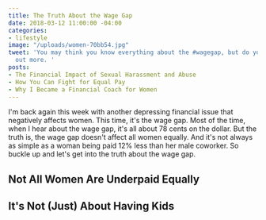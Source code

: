 ```yaml
---
title: The Truth About the Wage Gap
date: 2018-03-12 11:00:00 -04:00
categories:
- lifestyle
image: "/uploads/women-70bb54.jpg"
tweet: 'You may think you know everything about the #wagegap, but do you really? Find
  out more. '
posts:
- The Financial Impact of Sexual Harassment and Abuse
- How You Can Fight for Equal Pay
- Why I Became a Financial Coach for Women
---
```


I'm back again this week with another depressing financial issue that negatively affects women. This time, it's the wage gap. Most of the time, when I hear about the wage gap, it's all about 78 cents on the dollar. But the truth is, the wage gap doesn't affect all women equally. And it's not always as simple as a woman being paid 12% less than her male coworker. So buckle up and let's get into the truth about the wage gap.

## Not All Women Are Underpaid Equally

## It's Not (Just) About Having Kids